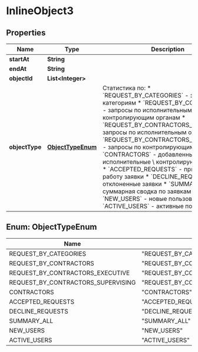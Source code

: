 

# InlineObject3

## Properties

Name | Type | Description | Notes
------------ | ------------- | ------------- | -------------
**startAt** | **String** |  |  [optional]
**endAt** | **String** |  |  [optional]
**objectId** | **List&lt;Integer&gt;** |  |  [optional]
**objectType** | [**ObjectTypeEnum**](#ObjectTypeEnum) | Статистика по:   * &#x60;REQUEST_BY_CATEGORIES&#x60; - запросы по категориям   * &#x60;REQUEST_BY_CONTRACTORS&#x60; - запросы по исполнительным \\ контролирующим органам   * &#x60;REQUEST_BY_CONTRACTORS_EXECUTIVE&#x60; - запросы по исполнительным  органам   * &#x60;REQUEST_BY_CONTRACTORS_SUPERVISING&#x60; - запросы по контролирующим органам   * &#x60;CONTRACTORS&#x60; - добавленные исполнительные \\ контролирующие органы   * &#x60;ACCEPTED_REQUESTS&#x60; - принятые в работу заявки   * &#x60;DECLINE_REQUESTS&#x60; - отклоненные заявки   * &#x60;SUMMARY_ALL&#x60; - суммарная сводка по заявкам   * &#x60;NEW_USERS&#x60; - новые пользователи   * &#x60;ACTIVE_USERS&#x60; - активные пользователи  |  [optional]



## Enum: ObjectTypeEnum

Name | Value
---- | -----
REQUEST_BY_CATEGORIES | &quot;REQUEST_BY_CATEGORIES&quot;
REQUEST_BY_CONTRACTORS | &quot;REQUEST_BY_CONTRACTORS&quot;
REQUEST_BY_CONTRACTORS_EXECUTIVE | &quot;REQUEST_BY_CONTRACTORS_EXECUTIVE&quot;
REQUEST_BY_CONTRACTORS_SUPERVISING | &quot;REQUEST_BY_CONTRACTORS_SUPERVISING&quot;
CONTRACTORS | &quot;CONTRACTORS&quot;
ACCEPTED_REQUESTS | &quot;ACCEPTED_REQUESTS&quot;
DECLINE_REQUESTS | &quot;DECLINE_REQUESTS&quot;
SUMMARY_ALL | &quot;SUMMARY_ALL&quot;
NEW_USERS | &quot;NEW_USERS&quot;
ACTIVE_USERS | &quot;ACTIVE_USERS&quot;



